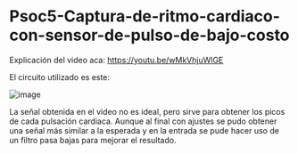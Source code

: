 # Psoc5-Captura-de-ritmo-cardiaco-con-sensor-de-pulso-de-bajo-costo

Explicación del video aca: https://youtu.be/wMkVhjuWlGE

El circuito utilizado es este:

![image](https://user-images.githubusercontent.com/63214545/123016286-e161d000-d38f-11eb-8f2b-22386374c2ef.png)


La señal obtenida en el video no es ideal, pero sirve para obtener los picos de cada pulsación cardiaca. Aunque al final con ajustes se pudo obtener una señal más similar a la esperada y en la entrada se pude hacer uso de un filtro pasa bajas para mejorar el resultado.


